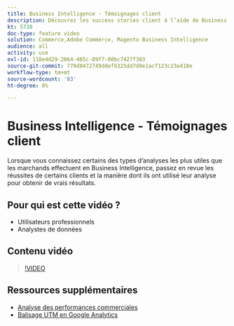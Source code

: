 ```yaml
---
title: Business Intelligence - Témoignages client
description: Découvrez les success stories client à l’aide de Business Intelligence.
kt: 5738
doc-type: feature video
solution: Commerce,Adobe Commerce, Magento Business Intelligence
audience: all
activity: use
exl-id: 118e4d29-2064-465c-89f7-00bc7427f383
source-git-commit: 779d8472749ddef6325dd7d0e1acf123c23e418e
workflow-type: tm+mt
source-wordcount: '83'
ht-degree: 0%

---
```


# Business Intelligence - Témoignages client

Lorsque vous connaissez certains des types d’analyses les plus utiles que les marchands effectuent en Business Intelligence, passez en revue les réussites de certains clients et la manière dont ils ont utilisé leur analyse pour obtenir de vrais résultats.

## Pour qui est cette vidéo ?

- Utilisateurs professionnels
- Analystes de données

## Contenu vidéo

>[!VIDEO](https://video.tv.adobe.com/v/35992?quality=12&learn=on)

## Ressources supplémentaires

- [Analyse des performances commerciales](https://docs.magento.com/mbi/data-analyst/analysis/bus-perf-analysis.html)
- [Balisage UTM en Google Analytics](https://docs.magento.com/mbi/best-practices/utm-tagging-google.html)
